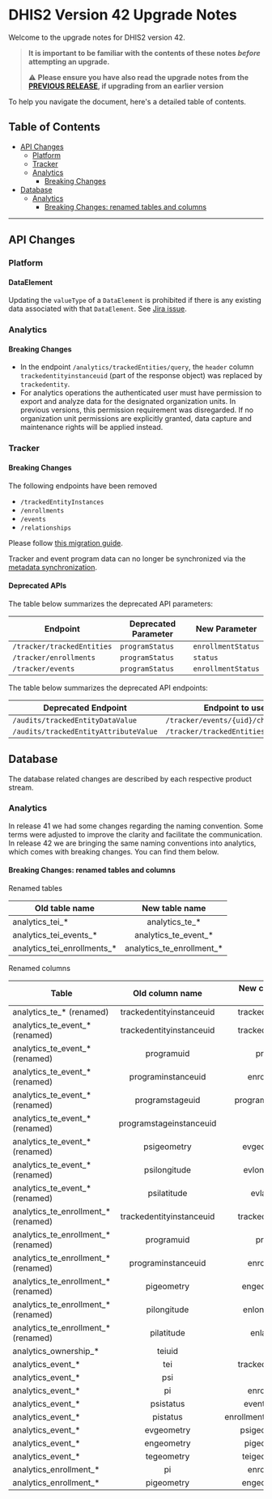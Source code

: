 # DHIS2 Version 42 Upgrade Notes

Welcome to the upgrade notes for DHIS2 version 42.

> **It is important to be familiar with the contents of these notes *before* attempting an upgrade.**
>
> :warning: **Please ensure you have also read the upgrade notes from the [PREVIOUS RELEASE](../2.41/README.md), if upgrading from an earlier version**

To help you navigate the document, here's a detailed table of contents.

## Table of Contents

  - [API Changes](#api-changes)
    - [Platform](#platform)
    - [Tracker](#tracker)
    - [Analytics](#analytics)
      - [Breaking Changes](#breaking-changes)
  - [Database](#database)
    - [Analytics](#analytics-1)
      - [Breaking Changes: renamed tables and columns](#breaking-changes-renamed-tables-and-columns)
---
## API Changes

### Platform

#### DataElement

Updating the `valueType` of a `DataElement` is prohibited if there is any existing data associated with that `DataElement`. See [Jira issue](https://dhis2.atlassian.net/browse/DHIS2-18152).

### Analytics

#### Breaking Changes

* In the endpoint `/analytics/trackedEntities/query`, the `header` column `trackedentityinstanceuid` (part of the response object) was replaced by `trackedentity`.
* For analytics operations the authenticated user must have permission to export and analyze data for the designated organization units.
  In previous versions, this permission requirement was disregarded. If no organization unit permissions are explicitly granted,
  data capture and maintenance rights will be applied instead.

### Tracker

#### Breaking Changes

The following endpoints have been removed

* `/trackedEntityInstances`
* `/enrollments`
* `/events`
* `/relationships`

Please follow [this migration
guide](https://docs.dhis2.org/en/develop/using-the-api/dhis-core-version-241/tracker-deprecated.html#webapi_tracker_migration).

Tracker and event program data can no longer be synchronized via the [metadata
synchronization](https://docs.dhis2.org/en/use/user-guides/dhis-core-version-master/exchanging-data/metadata-synchronization.html#about-data-and-metadata-synchronization).

#### Deprecated APIs

The table below summarizes the deprecated API parameters:

| Endpoint                   | Deprecated Parameter   | New Parameter        |
|----------------------------|------------------------|----------------------|
| `/tracker/trackedEntities` | `programStatus`        | `enrollmentStatus`   |
| `/tracker/enrollments`     | `programStatus`        | `status`             |
| `/tracker/events`          | `programStatus`        | `enrollmentStatus`   |

The table below summarizes the deprecated API endpoints:

| Deprecated Endpoint                   | Endpoint to use instead                     |
|---------------------------------------|---------------------------------------------|
| `/audits/trackedEntityDataValue`      | `/tracker/events/{uid}/changeLogs`          | 
| `/audits/trackedEntityAttributeValue` | `/tracker/trackedEntities/{uid}/changeLogs` |

## Database

The database related changes are described by each respective product stream.

### Analytics

In release 41 we had some changes regarding the naming convention. Some terms were adjusted to improve the clarity and facilitate the communication. In release 42 we are bringing the same naming conventions into analytics, which comes with breaking changes. You can find them below.

#### Breaking Changes: renamed tables and columns

 Renamed tables

| Old table name                | New table name               |
| ------------------------------|:----------------------------:|
| analytics_tei_*               | analytics_te_*               |
| analytics_tei_events_*        | analytics_te_event_*        |
| analytics_tei_enrollments_*   | analytics_te_enrollment_*   |

 Renamed columns

| Table                                 | Old column name               | New column name    |
| --------------------------------------|:-----------------------------:|-------------------:|
| analytics_te_* (renamed)              | trackedentityinstanceuid      | trackedentity      |
| analytics_te_event_* (renamed)        | trackedentityinstanceuid      | trackedentity      |
| analytics_te_event_* (renamed)        | programuid                    | program            |
| analytics_te_event_* (renamed)        | programinstanceuid            | enrollment         |
| analytics_te_event_* (renamed)        | programstageuid               | programstage       |
| analytics_te_event_* (renamed)        | programstageinstanceuid       | event              |
| analytics_te_event_* (renamed)        | psigeometry                   | evgeometry         |
| analytics_te_event_* (renamed)        | psilongitude                  | evlongitude        |
| analytics_te_event_* (renamed)        | psilatitude                   | evlatitude         |
| analytics_te_enrollment_* (renamed)   | trackedentityinstanceuid      | trackedentity      |
| analytics_te_enrollment_* (renamed)   | programuid                    | program            |
| analytics_te_enrollment_* (renamed)   | programinstanceuid            | enrollment         |
| analytics_te_enrollment_* (renamed)   | pigeometry                    | engeometry         |
| analytics_te_enrollment_* (renamed)   | pilongitude                   | enlongitude        |
| analytics_te_enrollment_* (renamed)   | pilatitude                    | enlatitude         |
| analytics_ownership_*                 | teiuid                        | teuid              |
| analytics_event_*                     | tei                           | trackedentity      |
| analytics_event_*                     | psi                           | event              |
| analytics_event_*                     | pi                            | enrollment         |
| analytics_event_*                     | psistatus                     | eventstatus        |
| analytics_event_*                     | pistatus                      | enrollmentstatus   |
| analytics_event_*                     | evgeometry                    | psigeometry        |
| analytics_event_*                     | engeometry                    | pigeometry         |
| analytics_event_*                     | tegeometry                    | teigeometry        |
| analytics_enrollment_*                | pi                            | enrollment         |
| analytics_enrollment_*                | pigeometry                    | engeometry         |
